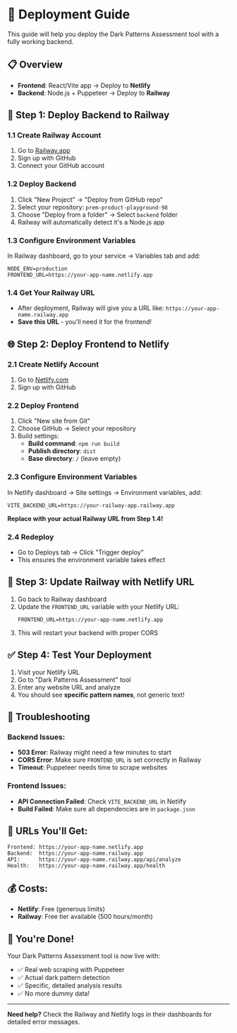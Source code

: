 # 🚀 Deployment Guide

This guide will help you deploy the Dark Patterns Assessment tool with a fully working backend.

## 📋 Overview

- **Frontend**: React/Vite app → Deploy to **Netlify**
- **Backend**: Node.js + Puppeteer → Deploy to **Railway**

## 🔧 Step 1: Deploy Backend to Railway

### 1.1 Create Railway Account
1. Go to [Railway.app](https://railway.app)
2. Sign up with GitHub
3. Connect your GitHub account

### 1.2 Deploy Backend
1. Click "New Project" → "Deploy from GitHub repo"
2. Select your repository: `prem-product-playground-98`
3. Choose "Deploy from a folder" → Select `backend` folder
4. Railway will automatically detect it's a Node.js app

### 1.3 Configure Environment Variables
In Railway dashboard, go to your service → Variables tab and add:

```
NODE_ENV=production
FRONTEND_URL=https://your-app-name.netlify.app
```

### 1.4 Get Your Railway URL
- After deployment, Railway will give you a URL like: `https://your-app-name.railway.app`
- **Save this URL** - you'll need it for the frontend!

## 🌐 Step 2: Deploy Frontend to Netlify

### 2.1 Create Netlify Account
1. Go to [Netlify.com](https://netlify.com)
2. Sign up with GitHub

### 2.2 Deploy Frontend
1. Click "New site from Git"
2. Choose GitHub → Select your repository
3. Build settings:
   - **Build command**: `npm run build`
   - **Publish directory**: `dist`
   - **Base directory**: `/` (leave empty)

### 2.3 Configure Environment Variables
In Netlify dashboard → Site settings → Environment variables, add:

```
VITE_BACKEND_URL=https://your-railway-app.railway.app
```

**Replace with your actual Railway URL from Step 1.4!**

### 2.4 Redeploy
- Go to Deploys tab → Click "Trigger deploy"
- This ensures the environment variable takes effect

## 🔄 Step 3: Update Railway with Netlify URL

1. Go back to Railway dashboard
2. Update the `FRONTEND_URL` variable with your Netlify URL:
   ```
   FRONTEND_URL=https://your-app-name.netlify.app
   ```
3. This will restart your backend with proper CORS

## ✅ Step 4: Test Your Deployment

1. Visit your Netlify URL
2. Go to "Dark Patterns Assessment" tool
3. Enter any website URL and analyze
4. You should see **specific pattern names**, not generic text!

## 🐛 Troubleshooting

### Backend Issues:
- **503 Error**: Railway might need a few minutes to start
- **CORS Error**: Make sure `FRONTEND_URL` is set correctly in Railway
- **Timeout**: Puppeteer needs time to scrape websites

### Frontend Issues:
- **API Connection Failed**: Check `VITE_BACKEND_URL` in Netlify
- **Build Failed**: Make sure all dependencies are in `package.json`

## 🔗 URLs You'll Get:

```
Frontend: https://your-app-name.netlify.app
Backend:  https://your-app-name.railway.app
API:      https://your-app-name.railway.app/api/analyze
Health:   https://your-app-name.railway.app/health
```

## 💰 Costs:

- **Netlify**: Free (generous limits)
- **Railway**: Free tier available (500 hours/month)

## 🎉 You're Done!

Your Dark Patterns Assessment tool is now live with:
- ✅ Real web scraping with Puppeteer
- ✅ Actual dark pattern detection  
- ✅ Specific, detailed analysis results
- ✅ No more dummy data!

---

**Need help?** Check the Railway and Netlify logs in their dashboards for detailed error messages. 